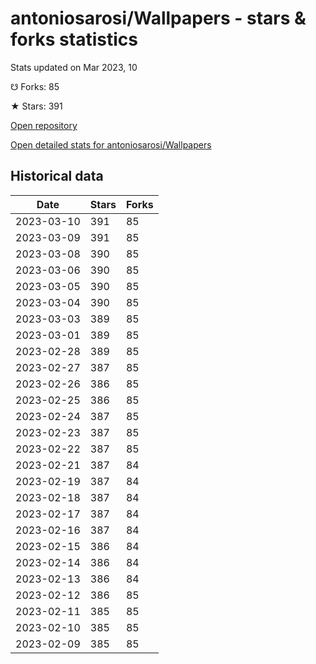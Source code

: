 # antoniosarosi/Wallpapers - stars & forks statistics

Stats updated on Mar 2023, 10

☋ Forks: 85

★ Stars: 391

[Open repository](https://github.com/antoniosarosi/Wallpapers)

[Open detailed stats for antoniosarosi/Wallpapers](https://reviewgithub.com/rep/antoniosarosi/Wallpapers)

## Historical data
| Date | Stars | Forks |
|------|-------|-------|
| 2023-03-10 | 391 | 85 | 
| 2023-03-09 | 391 | 85 | 
| 2023-03-08 | 390 | 85 | 
| 2023-03-06 | 390 | 85 | 
| 2023-03-05 | 390 | 85 | 
| 2023-03-04 | 390 | 85 | 
| 2023-03-03 | 389 | 85 | 
| 2023-03-01 | 389 | 85 | 
| 2023-02-28 | 389 | 85 | 
| 2023-02-27 | 387 | 85 | 
| 2023-02-26 | 386 | 85 | 
| 2023-02-25 | 386 | 85 | 
| 2023-02-24 | 387 | 85 | 
| 2023-02-23 | 387 | 85 | 
| 2023-02-22 | 387 | 85 | 
| 2023-02-21 | 387 | 84 | 
| 2023-02-19 | 387 | 84 | 
| 2023-02-18 | 387 | 84 | 
| 2023-02-17 | 387 | 84 | 
| 2023-02-16 | 387 | 84 | 
| 2023-02-15 | 386 | 84 | 
| 2023-02-14 | 386 | 84 | 
| 2023-02-13 | 386 | 84 | 
| 2023-02-12 | 386 | 85 | 
| 2023-02-11 | 385 | 85 | 
| 2023-02-10 | 385 | 85 | 
| 2023-02-09 | 385 | 85 | 

